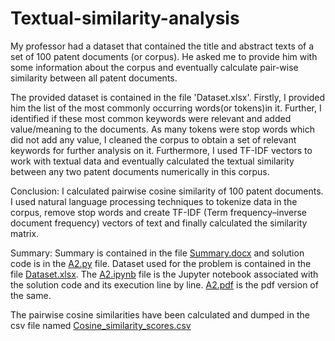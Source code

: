 # Textual-similarity-analysis

My professor had a dataset that contained the title and abstract texts of a set of 100 patent documents (or corpus). He asked me to provide him with some information about the corpus and eventually calculate pair-wise similarity between all patent documents. 

The provided dataset is contained in the file 'Dataset.xlsx'. Firstly, I provided him the list of the most commonly occurring words(or tokens)in it. Further, I identified if these most common keywords were relevant and added  value/meaning to the documents. As many tokens were stop words which did not add any value, I cleaned the corpus to obtain a set of relevant keywords for further analysis on it. Furthermore, I used TF-IDF vectors to work with textual data and eventually calculated the textual similarity between any two patent documents numerically in this corpus.

Conclusion: I calculated pairwise cosine similarity of 100 patent documents. I used natural language processing techniques to tokenize data in the corpus, remove stop words and create TF-IDF (Term frequency–inverse document frequency) vectors of text and finally calculated the similarity matrix.

Summary: Summary is contained in the file [Summary.docx](https://github.com/anahita-13/Textual-similarity-analysis/blob/main/Summary.docx) and solution code is in the [A2.py](https://github.com/anahita-13/Textual-similarity-analysis/blob/main/A2.py) file. Dataset used for the problem is contained in the file [Dataset.xlsx](https://github.com/anahita-13/Textual-similarity-analysis/blob/main/Dataset.xlsx). The [A2.ipynb](https://github.com/anahita-13/Textual-similarity-analysis/blob/main/A2.ipynb) file is the Jupyter notebook associated with the solution code and its execution line by line. [A2.pdf](https://github.com/anahita-13/Textual-similarity-analysis/blob/main/A2.pdf) is the pdf version of the same. 

The pairwise cosine similarities have been calculated and dumped in the csv file named [Cosine_similarity_scores.csv](https://github.com/anahita-13/Textual-similarity-analysis/blob/main/Cosine_similarity_scores.csv) 
